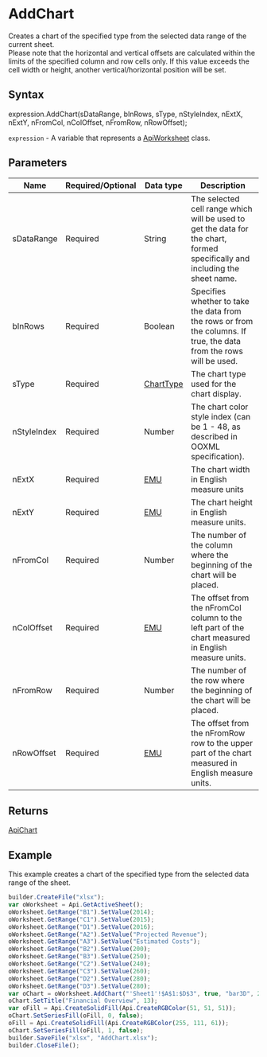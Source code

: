 # AddChart

Creates a chart of the specified type from the selected data range of the current sheet.
<br>Please note that the horizontal and vertical offsets are calculated within the limits of the specified column and row cells only. If this value exceeds the cell width or height, another vertical/horizontal position will be set.

## Syntax

expression.AddChart(sDataRange, bInRows, sType, nStyleIndex, nExtX, nExtY, nFromCol, nColOffset, nFromRow, nRowOffset);

`expression` - A variable that represents a [ApiWorksheet](../ApiWorksheet.md) class.

## Parameters

| **Name** | **Required/Optional** | **Data type** | **Description** |
| ------------- | ------------- | ------------- | ------------- |
| sDataRange | Required | String | The selected cell range which will be used to get the data for the chart, formed specifically and including the sheet name. |
| bInRows | Required | Boolean | Specifies whether to take the data from the rows or from the columns. If true, the data from the rows will be used. |
| sType | Required | [ChartType](../../../Enumerations/ChartType.md) | The chart type used for the chart display. |
| nStyleIndex | Required | Number | The chart color style index (can be 1 - 48, as described in OOXML specification). |
| nExtX | Required | [EMU](../../../Enumerations/Emu.md) | The chart width in English measure units |
| nExtY | Required | [EMU](../../../Enumerations/Emu.md) | The chart height in English measure units. |
| nFromCol | Required | Number | The number of the column where the beginning of the chart will be placed. |
| nColOffset | Required | [EMU](../../../Enumerations/Emu.md) | The offset from the nFromCol column to the left part of the chart measured in English measure units. |
| nFromRow | Required | Number | The number of the row where the beginning of the chart will be placed. |
| nRowOffset | Required | [EMU](../../../Enumerations/Emu.md) | The offset from the nFromRow row to the upper part of the chart measured in English measure units. |

## Returns

[ApiChart](../../ApiChart/ApiChart.md)

## Example

This example creates a chart of the specified type from the selected data range of the sheet.

```javascript
builder.CreateFile("xlsx");
var oWorksheet = Api.GetActiveSheet();
oWorksheet.GetRange("B1").SetValue(2014);
oWorksheet.GetRange("C1").SetValue(2015);
oWorksheet.GetRange("D1").SetValue(2016);
oWorksheet.GetRange("A2").SetValue("Projected Revenue");
oWorksheet.GetRange("A3").SetValue("Estimated Costs");
oWorksheet.GetRange("B2").SetValue(200);
oWorksheet.GetRange("B3").SetValue(250);
oWorksheet.GetRange("C2").SetValue(240);
oWorksheet.GetRange("C3").SetValue(260);
oWorksheet.GetRange("D2").SetValue(280);
oWorksheet.GetRange("D3").SetValue(280);
var oChart = oWorksheet.AddChart("'Sheet1'!$A$1:$D$3", true, "bar3D", 2, 100 * 36000, 70 * 36000, 0, 2 * 36000, 7, 3 * 36000);
oChart.SetTitle("Financial Overview", 13);
var oFill = Api.CreateSolidFill(Api.CreateRGBColor(51, 51, 51));
oChart.SetSeriesFill(oFill, 0, false);
oFill = Api.CreateSolidFill(Api.CreateRGBColor(255, 111, 61));
oChart.SetSeriesFill(oFill, 1, false);
builder.SaveFile("xlsx", "AddChart.xlsx");
builder.CloseFile();
```